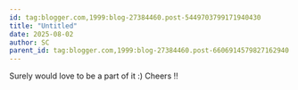 ```yaml
---
id: tag:blogger.com,1999:blog-27384460.post-5449703799171940430
title: "Untitled"
date: 2025-08-02
author: SC
parent_id: tag:blogger.com,1999:blog-27384460.post-6606914579827162940
---
```


Surely would love to be a part of it :)
Cheers !!